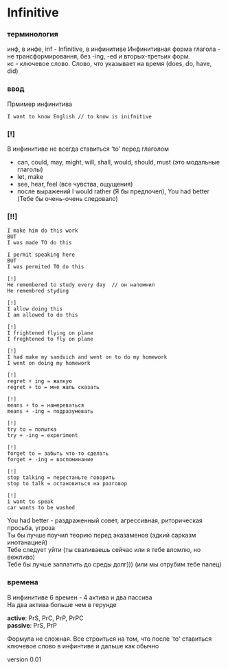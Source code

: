 # Infinitive 

### терминология
инф, в инфе, inf - Infinitive, в инфинитиве 
Инфинитивная форма глагола - не трансформировання, без -ing, -ed и вторых-третьих форм. \
кс - ключевое слово. Слово, что указывает на время (does, do, have, did)

### ввод 
Прмимер инфинитива
```
I want to know English // to know is inifnitive
```
### [!] 
В инфинитиве не всегда ставиться 'to' перед глаголом 
- can, could, may, might, will, shall, would, should, must (это модальные глаголы)
- let, make 
- see, hear, feel (все чувства, ощущения)
- после выражений I would rather (Я бы предпочел), You had better (Тебе бы очень-очень следовало)

### [!!]

```
I make him do this work
BUT 
I was made TO do this
```
```
I permit speaking here 
BUT 
I was permited TO do this
```

```
[!]
He remembered to study every day  // он напомнил 
He remembred styding 
```

```
[!]
I allow doing this 
I am allowed to do this
```

```
[!]
I frightened flying on plane 
I freghtened to fly on plane 
```

```
[!]
I had make my sandvich and went on to do my homework
I went on doing my homework
```

```
[!]
regret + ing = жалкую 
regret + to = мне жаль сказать 
```

```
[!]
means + to = намереваться 
means + -ing = подразумевать
```

``` 
[!]
try to = попытка
try + -ing = experiment
```

```
[!]
forget to = забыть что-то сделать 
forget + -ing = воспоминание
```

```
[!]
stop talking = перестаньте говорить 
stop to talk = остановиться на разговор
```

```
[!]
i want to speak 
car wants to be washed 
```



You had better - раздраженный совет, агрессивная, риторическая просьба, угроза \
Ты бы лучше поучил теорию перед эказаменов (эдкий сарказм инотанацией) \
Тебе следует уйти (ты сваливаешь сейчас или я тебе вломлю, но вежливо) \
Тебе бы лучше заплатить до среды долг))) (или мы отрубим тебе палец)

### времена 
В инфинитиве 6 времен - 4 актива и два пассива \
На два актива больше чем в герунде 

**active**: PrS, PrC, PrP, PrPC \
**passive**: PrS, PrP

Формула не сложная. Все строиться на том, что после 'to' ставиться ключевое слово в инфинтиве и дальше как обычно

version 0.01 
